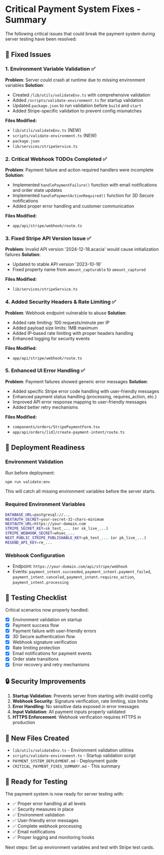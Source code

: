 # Critical Payment System Fixes - Summary

The following critical issues that could break the payment system during server testing have been resolved:

## 🔧 Fixed Issues

### 1. Environment Variable Validation ✅
**Problem**: Server could crash at runtime due to missing environment variables
**Solution**: 
- Created `/lib/utils/validateEnv.ts` with comprehensive validation
- Added `/scripts/validate-environment.ts` for startup validation
- Updated `package.json` to run validation before `build` and `start`
- Added Stripe-specific validation to prevent config mismatches

**Files Modified:**
- `lib/utils/validateEnv.ts` (NEW)
- `scripts/validate-environment.ts` (NEW)
- `package.json`
- `lib/services/stripeService.ts`

### 2. Critical Webhook TODOs Completed ✅
**Problem**: Payment failure and action required handlers were incomplete
**Solution**: 
- Implemented `handlePaymentFailure()` function with email notifications and order state updates
- Implemented `handlePaymentActionRequired()` function for 3D Secure notifications
- Added proper error handling and customer communication

**Files Modified:**
- `app/api/stripe/webhook/route.ts`

### 3. Fixed Stripe API Version Issue ✅
**Problem**: Invalid API version '2024-12-18.acacia' would cause initialization failures
**Solution**: 
- Updated to stable API version '2023-10-16'
- Fixed property name from `amount_capturable` to `amount_captured`

**Files Modified:**
- `lib/services/stripeService.ts`

### 4. Added Security Headers & Rate Limiting ✅
**Problem**: Webhook endpoint vulnerable to abuse
**Solution**: 
- Added rate limiting: 100 requests/minute per IP
- Added payload size limits: 1MB maximum
- Added IP-based rate limiting with proper headers handling
- Enhanced logging for security events

**Files Modified:**
- `app/api/stripe/webhook/route.ts`

### 5. Enhanced UI Error Handling ✅
**Problem**: Payment failures showed generic error messages
**Solution**: 
- Added specific Stripe error code handling with user-friendly messages
- Enhanced payment status handling (processing, requires_action, etc.)
- Improved API error response mapping to user-friendly messages
- Added better retry mechanisms

**Files Modified:**
- `components/orders/StripePaymentForm.tsx`
- `app/api/orders/[id]/create-payment-intent/route.ts`

## 🚀 Deployment Readiness

### Environment Validation
Run before deployment:
```bash
npm run validate:env
```
This will catch all missing environment variables before the server starts.

### Required Environment Variables
```bash
DATABASE_URL=postgresql://...
NEXTAUTH_SECRET=your-secret-32-chars-minimum
NEXTAUTH_URL=https://your-domain.com
STRIPE_SECRET_KEY=sk_test_... (or sk_live_...)
STRIPE_WEBHOOK_SECRET=whsec_...
NEXT_PUBLIC_STRIPE_PUBLISHABLE_KEY=pk_test_... (or pk_live_...)
RESEND_API_KEY=re_...
```

### Webhook Configuration
- Endpoint: `https://your-domain.com/api/stripe/webhook`
- Events: `payment_intent.succeeded`, `payment_intent.payment_failed`, `payment_intent.canceled`, `payment_intent.requires_action`, `payment_intent.processing`

## 🧪 Testing Checklist

Critical scenarios now properly handled:
- [x] Environment validation on startup
- [x] Payment success flow
- [x] Payment failure with user-friendly errors
- [x] 3D Secure authentication flow
- [x] Webhook signature verification
- [x] Rate limiting protection
- [x] Email notifications for payment events
- [x] Order state transitions
- [x] Error recovery and retry mechanisms

## 🔒 Security Improvements

1. **Startup Validation**: Prevents server from starting with invalid config
2. **Webhook Security**: Signature verification, rate limiting, size limits
3. **Error Handling**: No sensitive data exposed in error messages
4. **Input Validation**: All payment inputs properly validated
5. **HTTPS Enforcement**: Webhook verification requires HTTPS in production

## 📁 New Files Created

- `lib/utils/validateEnv.ts` - Environment validation utilities
- `scripts/validate-environment.ts` - Startup validation script
- `PAYMENT_SYSTEM_DEPLOYMENT.md` - Deployment guide
- `CRITICAL_PAYMENT_FIXES_SUMMARY.md` - This summary

## 🚦 Ready for Testing

The payment system is now ready for server testing with:
- ✅ Proper error handling at all levels
- ✅ Security measures in place
- ✅ Environment validation
- ✅ User-friendly error messages
- ✅ Complete webhook processing
- ✅ Email notifications
- ✅ Proper logging and monitoring hooks

Next steps: Set up environment variables and test with Stripe test cards.